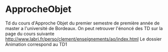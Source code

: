 # ApprocheObjet
Td du cours d'Approche Objet du premier semestre de première année de master a l'université de Bordeaux.
On peut retrouver l'énoncé des TD sur la page du cours suivante http://www.labri.fr/perso/clement/enseignements/ao/index.html
Le dossier Animation correspond au TD1

